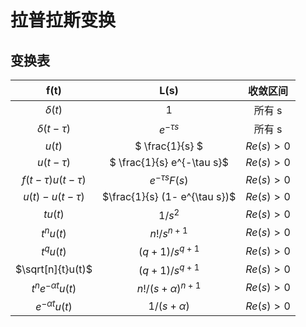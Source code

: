 # 拉普拉斯变换

## 变换表

| f(t) | L(s) | 收敛区间 |
| :--: | :--: | :------: |
| $\delta (t)$ | 1 | 所有 s |
| $\delta (t - \tau)$ | $e^{-\tau s}$ | 所有 s |
| $u(t)$ | $ \frac{1}{s} $ | $Re(s) > 0$ |
| $u(t - \tau)$ | $ \frac{1}{s} e^{-\tau s}$ | $Re(s) > 0$ |
| $f(t- \tau)u(t - \tau)$ | $e^{-\tau s}F(s)$ | $Re(s) > 0$ |
| $u(t) - u(t - \tau)$ | $\frac{1}{s} (1- e^{\tau s})$ | $Re(s) > 0$ |
| $tu(t)$ | $1/s^2$ | $Re(s) > 0$ |
| $t^nu(t)$ | $n!/s^{n + 1}$ | $Re(s) > 0$ |
| $t^qu(t)$ | $(q+1)/s^{q + 1}$ | $Re(s) > 0$ |
| $\sqrt[n]{t}u(t)$ | $(q+1)/s^{q + 1}$ | $Re(s) > 0$ |
| $t^ne^{-\alpha t}u(t)$ | $n!/(s + \alpha)^{n+1}$ | $Re(s) > 0$ |
| $e^{-\alpha t}u(t)$ | $1/(s + \alpha)$ | $Re(s) > 0$ |
